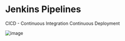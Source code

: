 # Jenkins Pipelines

CICD - Continuous Integration Continuous Deployment

![image](https://github.com/user-attachments/assets/2841a9ed-4d03-46ce-af92-dfedc1f24a7b)

